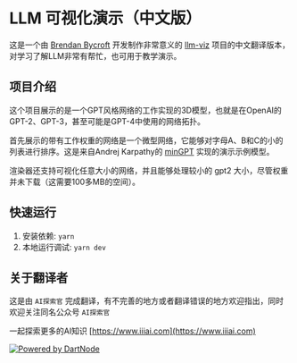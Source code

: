 
# LLM 可视化演示（中文版）

这是一个由 [Brendan Bycroft](https://bbycroft.net/) 开发制作非常意义的 [llm-viz](https://github.com/bbycroft/llm-viz) 项目的中文翻译版本，对学习了解LLM非常有帮忙，也可用于教学演示。

## 项目介绍

这个项目展示的是一个GPT风格网络的工作实现的3D模型，也就是在OpenAI的GPT-2、GPT-3，甚至可能是GPT-4中使用的网络拓扑。

首先展示的带有工作权重的网络是一个微型网络，它能够对字母A、B和C的小的列表进行排序。这是来自Andrej Karpathy的 [minGPT](https://github.com/karpathy/minGPT) 实现的演示示例模型。

渲染器还支持可视化任意大小的网络，并且能够处理较小的 gpt2 大小，尽管权重并未下载（这需要100多MB的空间）。

## 快速运行

1. 安装依赖: `yarn`
2. 本地运行调试: `yarn dev`

## 关于翻译者

这是由 `AI探索官` 完成翻译，有不完善的地方或者翻译错误的地方欢迎指出，同时欢迎关注同名公众号 `AI探索官`

一起探索更多的AI知识 [https://www.iiiai.com](https://www.iiiai.com)

[![Powered by DartNode](https://dartnode.com/branding/DN-Open-Source-sm.png)](https://dartnode.com "Powered by DartNode - Free VPS for Open Source")

